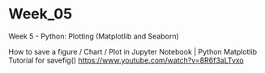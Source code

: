 # Week_05
Week 5 - Python: Plotting (Matplotlib and Seaborn)

How to save a figure / Chart / Plot in Jupyter Notebook | Python Matplotlib Tutorial for savefig()
https://www.youtube.com/watch?v=8R6f3aLTvxo